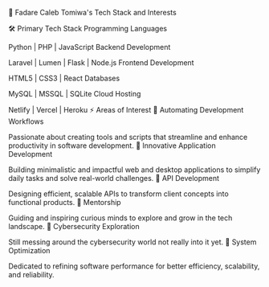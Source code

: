 🌟 Fadare Caleb Tomiwa's Tech Stack and Interests

🛠 Primary Tech Stack
Programming Languages

Python | PHP | JavaScript
Backend Development

Laravel | Lumen | Flask | Node.js
Frontend Development

HTML5 | CSS3 | React
Databases

MySQL | MSSQL | SQLite
Cloud Hosting

Netlify | Vercel | Heroku
⚡ Areas of Interest
🌟 Automating Development Workflows

Passionate about creating tools and scripts that streamline and enhance productivity in software development.
🌟 Innovative Application Development

Building minimalistic and impactful web and desktop applications to simplify daily tasks and solve real-world challenges.
🌟 API Development

Designing efficient, scalable APIs to transform client concepts into functional products.
🌟 Mentorship

Guiding and inspiring curious minds to explore and grow in the tech landscape.
🌟 Cybersecurity Exploration

Still messing around the cybersecurity world not really into it yet.
🌟 System Optimization

Dedicated to refining software performance for better efficiency, scalability, and reliability.
